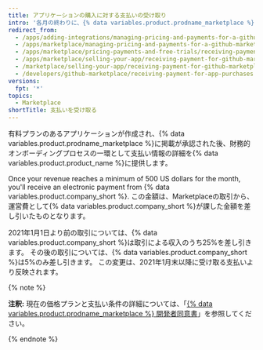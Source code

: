 ```yaml
---
title: アプリケーションの購入に対する支払いの受け取り
intro: '各月の終わりに、{% data variables.product.prodname_marketplace %}リストに対する支払いを受け取ります。'
redirect_from:
  - /apps/adding-integrations/managing-pricing-and-payments-for-a-github-marketplace-listing/receiving-payment-for-a-github-marketplace-listing/
  - /apps/marketplace/managing-pricing-and-payments-for-a-github-marketplace-listing/receiving-payment-for-a-github-marketplace-listing/
  - /apps/marketplace/pricing-payments-and-free-trials/receiving-payment-for-a-github-marketplace-listing/
  - /apps/marketplace/selling-your-app/receiving-payment-for-github-marketplace-listings/
  - /marketplace/selling-your-app/receiving-payment-for-github-marketplace-listings
  - /developers/github-marketplace/receiving-payment-for-app-purchases
versions:
  fpt: '*'
topics:
  - Marketplace
shortTitle: 支払いを受け取る
---
```


有料プランのあるアプリケーションが作成され、{% data variables.product.prodname_marketplace %}に掲載が承認された後、財務的オンボーディングプロセスの一環として支払い情報の詳細を{% data variables.product.product_name %}に提供します。

Once your revenue reaches a minimum of 500 US dollars for the month, you'll receive an electronic payment from {% data variables.product.company_short %}. この金額は、Marketplaceの取引から、運営費として{% data variables.product.company_short %}が課した金額を差し引いたものとなります。

2021年1月1日より前の取引については、{% data variables.product.company_short %}は取引による収入のうち25%を差し引きます。 その後の取引については、{% data variables.product.company_short %}は5%のみ差し引きます。 この変更は、2021年1月末以降に受け取る支払いより反映されます。

{% note %}

**注釈:** 現在の価格プランと支払い条件の詳細については、「[{% data variables.product.prodname_marketplace %} 開発者同意書](/github/site-policy/github-marketplace-developer-agreement)」を参照してください。

{% endnote %}
